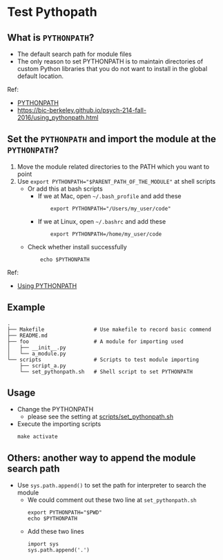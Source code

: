 # Test Pythopath 


## What is `PYTHONPATH`?

- The default search path for module files
- The only reason to set PYTHONPATH is to maintain directories of custom Python libraries that you do not want to install in the global default location.

Ref:
- [PYTHONPATH](https://docs.python.org/3/using/cmdline.html#envvar-PYTHONPATH)
- https://bic-berkeley.github.io/psych-214-fall-2016/using_pythonpath.html

## Set the `PYTHONPATH` and import the module at the `PYTHONPATH`?

1. Move the module related directories to the PATH which you want to point
2. Use `export PYTHONPATH="$PARENT_PATH_OF_THE_MODULE"` at shell scripts
    - Or add this at bash scripts 
        - If we at Mac, open `~/.bash_profile` and add these
            ```
                export PYTHONPATH="/Users/my_user/code"
            ```
        - If we at Linux, open `~/.bashrc` and add these 
            ```
                export PYTHONPATH=/home/my_user/code
            ```
    - Check whether install successfully
        ```
            echo $PYTHONPATH
        ```
Ref:
- [Using PYTHONPATH](https://bic-berkeley.github.io/psych-214-fall-2016/using_pythonpath.html)

## Example

```
.
├── Makefile                # Use makefile to record basic commend
├── README.md
├── foo                     # A module for importing used 
│   ├── __init__.py
│   └── a_module.py
└── scripts                 # Scripts to test module importing
    ├── script_a.py
    └── set_pythonpath.sh   # Shell script to set PYTHONPATH
```

## Usage

- Change the PYTHONPATH 
    - please see the setting at [scripts/set_pythonpath.sh](https://github.com/MIBlue119/test_pythonpath/blob/cabfd8f9642a6e3825b4506228b09bf04d11c4f3/scripts/set_pythonpath.sh#L4)
- Execute the importing scripts
    ```
    make activate
    ```

## Others: another way to append the module search path

-  Use `sys.path.append()` to set the path for interpreter to search the module
    - We could comment out these two line at `set_pythonpath.sh`
        ```
        export PYTHONPATH="$PWD"
        echo $PYTHONPATH
        ```
    - Add these two lines
        ```
        import sys 
        sys.path.append('.')
        ```